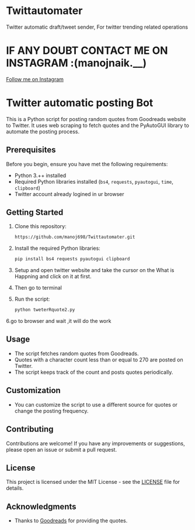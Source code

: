 # Twittautomater
Twitter automatic draft/tweet  sender, For twitter trending related operations

# IF ANY DOUBT CONTACT ME ON INSTAGRAM :(manojnaik.__)

<a href="https://www.instagram.com/manojnaik.__/" target="_blank">Follow me on Instagram</a>


# Twitter automatic posting Bot

This is a Python script for posting random quotes from Goodreads website to Twitter. It uses web scraping to fetch quotes and the PyAutoGUI library to automate the posting process.

## Prerequisites

Before you begin, ensure you have met the following requirements:

- Python 3.++ installed
- Required Python libraries installed (`bs4`, `requests`, `pyautogui`, `time`, `clipboard`)
- Twitter account already logined in ur browser

## Getting Started

1. Clone this repository:

   ```bash
   https://github.com/manoj698/Twittautomater.git
   ```

2. Install the required Python libraries:

   ```bash
   pip install bs4 requests pyautogui clipboard
   ```

3. Setup and open twitter website and take the cursor on the What is Happning and click on it at first.

4. Then go to terminal

5. Run the script:

   ```bash
   python tweterRquote2.py
   ```

6.go to browser and wait ,it will do the work

## Usage

- The script fetches random quotes from Goodreads.
- Quotes with a character count less than or equal to 270 are posted on Twitter.
- The script keeps track of the count and posts quotes periodically.

## Customization

- You can customize the script to use a different source for quotes or change the posting frequency.

## Contributing

Contributions are welcome! If you have any improvements or suggestions, please open an issue or submit a pull request.

## License

This project is licensed under the MIT License - see the [LICENSE](LICENSE) file for details.

## Acknowledgments

- Thanks to [Goodreads](https://www.goodreads.com) for providing the quotes.




